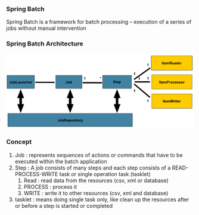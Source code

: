 ### Spring Batch ###
Spring Batch is a framework for batch processing – execution of a series of jobs without manual intervention

### Spring Batch Architecture ###
![Image of spring batch](images/spring-batch-model.png)

### Concept ###
1. Job : represents sequences of actions or commands that have to be executed within the batch application
2. Step :  A job consists of many steps and each step consists of a READ-PROCESS-WRITE task or single operation task (tasklet)
   1. Read :  read data from the resources (csv, xml or database)
   2. PROCESS :  process it
   3. WRITE :  write it to other resources (csv, xml and database)
3. tasklet : means doing single task only, like clean up the resources after or before a step is started or completed